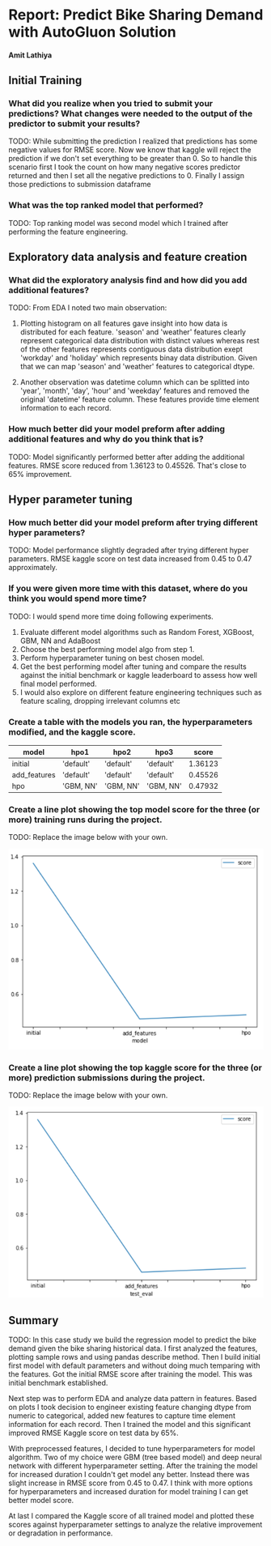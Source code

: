 # Report: Predict Bike Sharing Demand with AutoGluon Solution
#### Amit Lathiya

## Initial Training
### What did you realize when you tried to submit your predictions? What changes were needed to the output of the predictor to submit your results?
TODO: While submitting the prediction I realized that predictions has some negative values for RMSE score. Now we know that kaggle will reject the prediction if we don't set everything to be greater than 0. So to handle this scenario first I took the count on how many negative scores predictor returned and then I set all the negative predictions to 0. Finally I assign those predictions to submission dataframe

### What was the top ranked model that performed?
TODO: Top ranking model was second model which I trained after performing the feature engineering. 

## Exploratory data analysis and feature creation
### What did the exploratory analysis find and how did you add additional features?
TODO: From EDA I noted two main observation: 
1) Plotting histogram on all features gave insight into how data is distributed for each feature. 'season' and 'weather' features clearly represent categorical data distribution with distinct values whereas rest of the other features represents contiguous data distribution exept 'workday' and 'holiday' which represents binay data distribution. Given that we can map 'season' and 'weather' features to categorical dtype. 

2) Another observation was datetime column which can be splitted into 'year', 'month', 'day', 'hour' and 'weekday' features and removed the original 'datetime' feature column. These features provide time element information to each record.   

### How much better did your model preform after adding additional features and why do you think that is?
TODO: Model significantly performed better after adding the additional features. RMSE score reduced from 1.36123 to 0.45526. That's close to 65% improvement.  

## Hyper parameter tuning
### How much better did your model preform after trying different hyper parameters?
TODO: Model performance slightly degraded after trying different hyper parameters. RMSE kaggle score on test data increased from 0.45 to 0.47 approximately. 

### If you were given more time with this dataset, where do you think you would spend more time?
TODO: I would spend more time doing following experiments. 
1) Evaluate different model algorithms such as Random Forest, XGBoost, GBM, NN and AdaBoost 
2) Choose the best performing model algo from step 1. 
3) Perform hyperparameter tuning on best chosen model. 
4) Get the best performing model after tuning and compare the results against the initial benchmark or kaggle leaderboard to assess how well final model performed. 
5) I would also explore on different feature engineering techniques such as feature scaling, dropping irrelevant columns etc  

### Create a table with the models you ran, the hyperparameters modified, and the kaggle score.
|model|hpo1|hpo2|hpo3|score|
|--|--|--|--|--|
|initial|'default'|'default'|'default'|1.36123|
|add_features|'default'|'default'|'default'|0.45526|
|hpo|'GBM, NN'|'GBM, NN'|'GBM, NN'|0.47932|

### Create a line plot showing the top model score for the three (or more) training runs during the project.

TODO: Replace the image below with your own.

![model_train_score.png](img/model_train_score.png)

### Create a line plot showing the top kaggle score for the three (or more) prediction submissions during the project.

TODO: Replace the image below with your own.

![model_test_score.png](img/model_test_score.png)

## Summary
TODO: In this case study we build the regression model to predict the bike demand given the bike sharing historical data. I first analyzed the features,  plotting sample rows and using pandas describe method. Then I build initial first model with default parameters and without doing much temparing with the features. Got the initial RMSE score after training the model. This was initial benchmark established.

Next step was to perform EDA and analyze data pattern in features. Based on plots I took decision to engineer existing feature changing dtype from numeric to categorical, added new features to capture time element information for each record. Then I trained the model and this significant improved RMSE Kaggle score on test data by 65%. 

With preprocessed features, I decided to tune hyperparameters for model algorithm. Two of my choice were GBM (tree based model) and deep neural network with different hyperparameter setting. After the training the model for increased duration I couldn't get model any better. Instead there was slight increase in RMSE score from 0.45 to 0.47. I think with more options for hyperparameters and increased duration for model training I can get better model score. 

At last I compared the Kaggle score of all trained model and plotted these scores against hyperparameter settings to analyze the relative improvement or degradation in performance.  